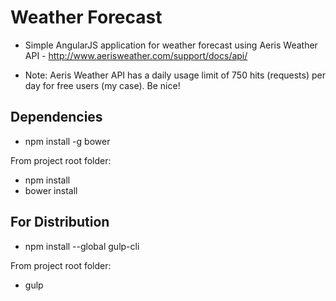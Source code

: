 # Weather Forecast

- Simple AngularJS application for weather forecast using Aeris Weather API - http://www.aerisweather.com/support/docs/api/

- Note: Aeris Weather API has a daily usage limit of 750 hits (requests) per day for free users (my case). Be nice!

## Dependencies
- npm install -g bower

From project root folder:
- npm install
- bower install

## For Distribution
- npm install --global gulp-cli

From project root folder:
- gulp
